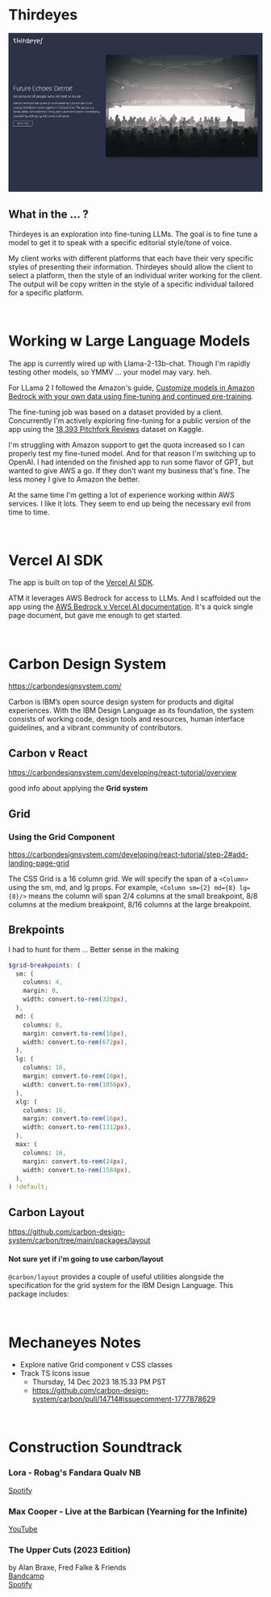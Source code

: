 # Thirdeyes

![Homepage Screenshot - Thursday, 14 Dec 2023 14.21.44 PM PST](./readme/home2023.12.14.jpg)

## What in the ... ?

Thirdeyes is an exploration into fine-tuning LLMs. The goal is to fine tune a model to get it to speak with a specific editorial style/tone of voice.

My client works with different platforms that each have their very specific styles of presenting their information. Thirdeyes should allow the client to select a platform, then the style of an individual writer working for the client. The output will be copy written in the style of a specific individual tailored for a specific platform.

<br>

# Working w Large Language Models

The app is currently wired up with Llama-2-13b-chat. Though I'm rapidly testing other models, so YMMV ... your model may vary. heh.

For LLama 2 I followed the Amazon's guide, [Customize models in Amazon Bedrock with your own data using fine-tuning and continued pre-training](https://aws.amazon.com/blogs/aws/customize-models-in-amazon-bedrock-with-your-own-data-using-fine-tuning-and-continued-pre-training/).

The fine-tuning job was based on a dataset provided by a client. Concurrently I'm actively exploring fine-tuning for a public version of the app using the [18,393 Pitchfork Reviews](https://www.kaggle.com/datasets/nolanbconaway/pitchfork-data) dataset on Kaggle.

I'm struggling with Amazon support to get the quota increased so I can properly test my fine-tuned model. And for that reason I'm switching up to OpenAI. I had intended on the finished app to run some flavor of GPT, but wanted to give AWS a go. If they don't want my business that's fine. The less money I give to Amazon the better.

At the same time I'm getting a lot of experience working within AWS services. I like it lots. They seem to end up being the necessary evil from time to time.


<br>

# Vercel AI SDK

The app is built on top of the [Vercel AI SDK](https://sdk.vercel.ai/docs).

ATM it leverages AWS Bedrock for access to LLMs. And I scaffolded out the app using the [AWS Bedrock v Vercel AI documentation](https://sdk.vercel.ai/docs/guides/providers/aws-bedrock). It's a quick single page document, but gave me enough to get started.



<br>


# Carbon Design System

https://carbondesignsystem.com/

Carbon is IBM’s open source design system for products and digital experiences. With the IBM Design Language as its foundation, the system consists of working code, design tools and resources, human interface guidelines, and a vibrant community of contributors.


## Carbon v React

https://carbondesignsystem.com/developing/react-tutorial/overview

good info about applying the **Grid system**



## Grid

### Using the Grid Component

https://carbondesignsystem.com/developing/react-tutorial/step-2#add-landing-page-grid

The CSS Grid is a 16 column grid. We will specify the span of a `<Column>` using the sm, md, and lg props. For example, `<Column sm={2} md={8} lg={8}/>` means the column will span 2/4 columns at the small breakpoint, 8/8 columns at the medium breakpoint, 8/16 columns at the large breakpoint.


## Brekpoints

I had to hunt for them ... Better sense in the making

```scss
$grid-breakpoints: (
  sm: (
    columns: 4,
    margin: 0,
    width: convert.to-rem(320px),
  ),
  md: (
    columns: 8,
    margin: convert.to-rem(16px),
    width: convert.to-rem(672px),
  ),
  lg: (
    columns: 16,
    margin: convert.to-rem(16px),
    width: convert.to-rem(1056px),
  ),
  xlg: (
    columns: 16,
    margin: convert.to-rem(16px),
    width: convert.to-rem(1312px),
  ),
  max: (
    columns: 16,
    margin: convert.to-rem(24px),
    width: convert.to-rem(1584px),
  ),
) !default;
```


## Carbon Layout

https://github.com/carbon-design-system/carbon/tree/main/packages/layout

#### Not sure yet if i'm going to use carbon/layout

`@carbon/layout` provides a couple of useful utilities alongside the specification for the grid system for the IBM Design Language. This package includes:


<br>



# Mechaneyes Notes

- Explore native Grid component v CSS classes
- Track TS Icons issue
  - Thursday, 14 Dec 2023 18.15.33 PM PST
  - https://github.com/carbon-design-system/carbon/pull/14714#issuecomment-1777878629



<br>

# Construction Soundtrack

### Lora - Robag's Fandara Qualv NB
[Spotify](https://open.spotify.com/track/7MeqyBDAMU218wNmYSG1ei?si=1f6303ff55f643a2)

### Max Cooper - Live at the Barbican (Yearning for the Infinite)
[YouTube](https://www.youtube.com/watch?v=owdva7V2M0o&t=1121)

### The Upper Cuts (2023 Edition)
by Alan Braxe, Fred Falke & Friends  
[Bandcamp](https://alanbraxe.bandcamp.com/album/the-upper-cuts-2023-edition)  
[Spotify](https://open.spotify.com/album/0TeXdrfFO67UgPpj1mMUAM?si=ugtAnrKZT42zYmmLNOgprQ)